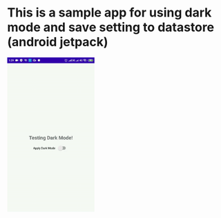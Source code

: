 # This is a sample app for using dark mode and save setting to datastore (android jetpack)  

<img src="https://github.com/im-o/sample-dark-mode-android-app/blob/master/assets/dark-mode.gif" width="40%" height="40%"> 
